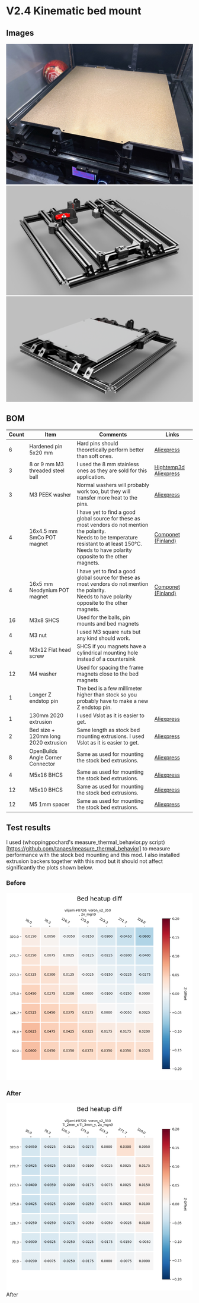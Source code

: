 # V2.4 Kinematic bed mount

## Images
![Mod installed to my V2.4](https://github.com/viljamip/Voron_mods/blob/main/V2.4%20Kinematic%20bed%20mount/Images/Kinematic_mount_3.jpg)
![CAD image without bed](https://github.com/viljamip/Voron_mods/blob/main/V2.4%20Kinematic%20bed%20mount/Images/Kinematic_mount_1.png)
![CAD image with bed](https://github.com/viljamip/Voron_mods/blob/main/V2.4%20Kinematic%20bed%20mount/Images/Kinematic_mount_2.png)

## BOM
| Count | Item                                 | Comments                                                                                                                                                                                                 | Links                                                                                                                                                                        |
|-------|--------------------------------------|----------------------------------------------------------------------------------------------------------------------------------------------------------------------------------------------------------|------------------------------------------------------------------------------------------------------------------------------------------------------------------------------|
| 6     | Hardened pin 5x20 mm                 | Hard pins should theoretically perform better than soft ones.                                                                                                                                            | [Aliexpress](https://www.aliexpress.com/item/32840748469.html)                                                                                                               |
| 3     | 8 or 9 mm M3 threaded steel ball     | I used the 8 mm stainless ones as they are sold for this application.                                                                                                                                    | [Hightemp3d](https://www.hightemp3d.eu/products/polished-8-mm-steel-ball-with-m3-thread-3d-printer) [Aliexpress](https://www.aliexpress.com/item/33014236308.html)           |
| 3     | M3 PEEK washer                       | Normal washers will probably work too, but they will transfer more heat to the pins.                                                                                                                     | [Aliexpress](https://www.aliexpress.com/item/32970590570.html)                                                                                                               |
| 4     | 16x4.5 mm SmCo POT magnet            | I have yet to find a good global source for these as most vendors do not mention the polarity.</br>Needs to be temperature resistant to at least 150°C.</br>Needs to have polarity opposite to the other magnets. | [Componet (Finland)](https://www.componet.fi/pot-magneetit/samarium-koboltti-pot-magneetit-smco/reiaelliset-pot-magneetit-smco-350c/1273-reiaellinen-pot-magneetti-16x45mm-smco-350c#) |
| 4     | 16x5 mm Neodynium POT magnet         | I have yet to find a good global source for these as most vendors do not mention the polarity.</br>Needs to have polarity opposite to the other magnets.                                                      | [Componet (Finland)](https://www.componet.fi/pot-magneetit/reialliset-pot-magneetit/pot-magneetti-uppokantaruuville/158-uppokantareikainen-pot-magneetti-16x45mm)                      |
| 16    | M3x8 SHCS                            | Used for the balls, pin mounts and bed magnets                                                                                                                                                           |                                                                                                                                                                              |
| 4     | M3 nut                               | I used M3 square nuts but any kind should work.                                                                                                                                                          |                                                                                                                                                                              |
| 4     | M3x12 Flat head screw                | SHCS if you magnets have a cylindrical mounting hole instead of a countersink                                                                                                                            |                                                                                                                                                                              |
| 12    | M4 washer                            | Used for spacing the frame magnets close to the bed magnets                                                                                                                                              |                                                                                                                                                                              |
| 1     | Longer Z endstop pin                 | The bed is a few millimeter higher than stock so you probably have to make a new Z endstop pin.                                                                                                           |                                                                                                                                                                              |
| 1     | 130mm 2020 extrusion                 | I used Vslot as it is easier to get.                                                                                                                                                                     | [Aliexpress](https://www.aliexpress.com/item/1005001302048388.html)                                                                                                          |
| 2     | Bed size + 120mm long 2020 extrusion | Same length as stock bed mounting extrusions. I used Vslot as it is easier to get.                                                                                                                       | [Aliexpress](https://www.aliexpress.com/item/1005001302048388.html)                                                                                                          |
| 8     | OpenBuilds Angle Corner Connector    | Same as used for mounting the stock bed extrusions.                                                                                                                                                      | [Aliexpress](https://www.aliexpress.com/item/1005001882900721.html)                                                                                                          |
| 4     | M5x16 BHCS                           | Same as used for mounting the stock bed extrusions.                                                                                                                                                      | [Aliexpress](https://www.aliexpress.com/item/10000148429238.html)                                                                                                            |
| 12    | M5x10 BHCS                           | Same as used for mounting the stock bed extrusions.                                                                                                                                                      | [Aliexpress](https://www.aliexpress.com/item/10000148429238.html)                                                                                                            |
| 12    | M5 1mm spacer                        | Same as used for mounting the stock bed extrusions.                                                                                                                                                      | [Aliexpress](https://www.aliexpress.com/item/32917948919.html)                                                                                                               |

## Test results
I used (whoppingpochard's measure_thermal_behavior.py script)[https://github.com/tanaes/measure_thermal_behavior] to measure performance with the stock bed mounting and this mod. I also installed extrusion backers together with this mod but it should not affect significantly the plots shown below.
### Before
![Stock bed mounting](https://github.com/viljamip/Voron_mods/blob/main/V2.4%20Kinematic%20bed%20mount/Images/before.png)
### After
![Stock bed mounting](https://github.com/viljamip/Voron_mods/blob/main/V2.4%20Kinematic%20bed%20mount/Images/after.png)
After

